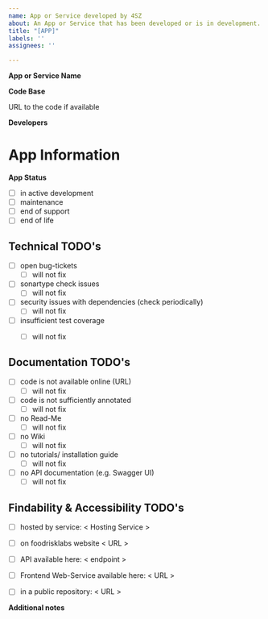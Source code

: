 ```yaml
---
name: App or Service developed by 4SZ
about: An App or Service that has been developed or is in development.
title: "[APP]"
labels: ''
assignees: ''

---
```


**App or Service Name**

**Code Base**

URL to the code if available

**Developers**


# App Information

**App Status**
- [ ] in active development
- [ ] maintenance
- [ ] end of support
- [ ] end of life

## Technical TODO's
- [ ] open bug-tickets
  - [ ] will not fix
- [ ] sonartype check issues
  - [ ] will not fix
- [ ] security issues with dependencies (check periodically)
  - [ ] will not fix
- [ ] insufficient test coverage
  - [ ] will not fix


## Documentation TODO's
- [ ] code is not available online (URL)
  - [ ] will not fix
- [ ] code is not sufficiently annotated
  - [ ] will not fix
- [ ] no Read-Me
  - [ ] will not fix
- [ ] no Wiki
  - [ ] will not fix
- [ ] no tutorials/ installation guide
  - [ ] will not fix
- [ ] no API documentation (e.g. Swagger UI) 
  - [ ] will not fix

## Findability & Accessibility TODO's
- [ ] hosted by service: < Hosting Service >
- [ ] on foodrisklabs website < URL > 
- [ ] API available here: < endpoint > 
- [ ] Frontend Web-Service available here: < URL > 
- [ ] in a public repository: < URL >




**Additional notes**
